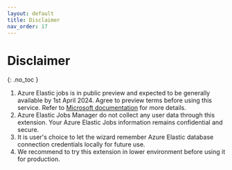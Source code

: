 ```yaml
---
layout: default
title: Disclaimer
nav_order: 17
---
```


# Disclaimer
{: .no_toc }

1. Azure Elastic jobs is in public preview and expected to be generally available by 1st April 2024. Agree to preview terms before using this service. 
   Refer to [Microsoft documentation](https://learn.microsoft.com/en-us/azure/azure-sql/database/elastic-jobs-overview?view=azuresql) for more details.
2. Azure Elastic Jobs Manager do not collect any user data through this extension. Your Azure Elastic Jobs information remains confidential and secure.
3. It is user's choice to let the wizard remember Azure Elastic database connection credentials locally for future use. 
4. We recommend to try this extension in lower environment before using it for production.
